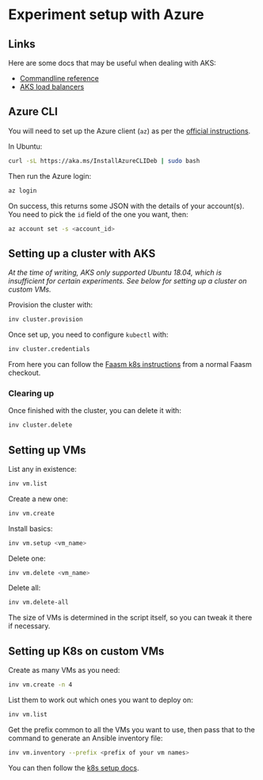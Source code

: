 # Experiment setup with Azure

## Links

Here are some docs that may be useful when dealing with AKS:

- [Commandline
  reference](https://docs.microsoft.com/en-us/cli/azure/aks?view=azure-cli-latest)
- [AKS load
  balancers](https://docs.microsoft.com/en-us/azure/aks/load-balancer-standard)

## Azure CLI

You will need to set up the Azure client (`az`) as per the [official
instructions](https://docs.microsoft.com/en-us/cli/azure/install-azure-cli).

In Ubuntu:

```bash
curl -sL https://aka.ms/InstallAzureCLIDeb | sudo bash
```

Then run the Azure login:

```bash
az login
```

On success, this returns some JSON with the details of your account(s). You need
to pick the `id` field of the one you want, then:

```bash
az account set -s <account_id>
```

## Setting up a cluster with AKS

_At the time of writing, AKS only supported Ubuntu 18.04, which is insufficient
for certain experiments. See below for setting up a cluster on custom VMs._

Provision the cluster with:

```bash
inv cluster.provision
```

Once set up, you need to configure `kubectl` with:

```bash
inv cluster.credentials
```

From here you can follow the [Faasm k8s
instructions](https://faasm.readthedocs.io/en/latest/source/kubernetes.html)
from a normal Faasm checkout.

### Clearing up

Once finished with the cluster, you can delete it with:

```bash
inv cluster.delete
```

## Setting up VMs

List any in existence:

```bash
inv vm.list
```

Create a new one:

```bash
inv vm.create
```

Install basics:

```bash
inv vm.setup <vm_name>
```

Delete one:

```bash
inv vm.delete <vm_name>
```

Delete all:

```bash
inv vm.delete-all
```

The size of VMs is determined in the script itself, so you can tweak it there if
necessary.

## Setting up K8s on custom VMs

Create as many VMs as you need:

```bash
inv vm.create -n 4
```

List them to work out which ones you want to deploy on:

```bash
inv vm.list
```

Get the prefix common to all the VMs you want to use, then pass that to the
command to generate an Ansible inventory file:

```bash
inv vm.inventory --prefix <prefix of your vm names>
```

You can then follow the [k8s setup docs](k8s.md).
